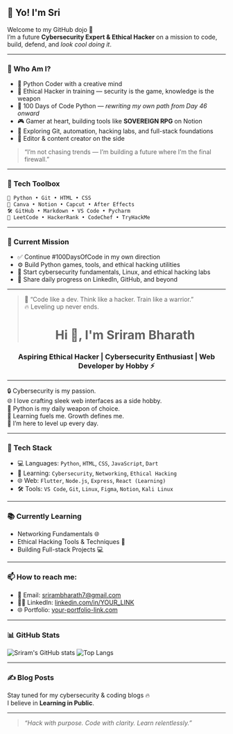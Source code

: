 
## 👋 Yo! I'm Sri

Welcome to my GitHub dojo 👾  
I’m a future **Cybersecurity Expert & Ethical Hacker** on a mission to code, build, defend, and *look cool doing it*.

---

### 🧙 Who Am I?

- 🐍 Python Coder with a creative mind  
- 🧠 Ethical Hacker in training — security is the game, knowledge is the weapon  
- 🧱 100 Days of Code Python — *rewriting my own path from Day 46 onward*  
- 🎮 Gamer at heart, building tools like **SOVEREIGN RPG** on Notion  
- 🔭 Exploring Git, automation, hacking labs, and full-stack foundations  
- 🎥 Editor & content creator on the side

> “I’m not chasing trends — I’m building a future where I’m the final firewall.”

---

### 🧰 Tech Toolbox
```dart
🧠 Python • Git • HTML • CSS
🎨 Canva • Notion • Capcut • After Effects
🛠️ GitHub • Markdown • VS Code • Pycharm
🧪 LeetCode • HackerRank • CodeChef • TryHackMe

```
---

### 📍 Current Mission

- ✅ Continue #100DaysOfCode in my own direction  
- ⚙️ Build Python games, tools, and ethical hacking utilities  
- 🔐 Start cybersecurity fundamentals, Linux, and ethical hacking labs  
- 📜 Share daily progress on LinkedIn, GitHub, and beyond

---

> 💬 “Code like a dev. Think like a hacker. Train like a warrior.”  
> 🔥 Leveling up never ends.
> <h1 align="center">Hi 👋, I'm Sriram Bharath</h1>
<h3 align="center">Aspiring Ethical Hacker | Cybersecurity Enthusiast | Web Developer by Hobby ⚡</h3>

---

🔒 Cybersecurity is my passion.  
🌐 I love crafting sleek web interfaces as a side hobby.  
🐍 Python is my daily weapon of choice.  
🧠 Learning fuels me. Growth defines me.  
🚀 I’m here to level up every day.

---

### 🔧 Tech Stack

- 💻 Languages: `Python`, `HTML`, `CSS`, `JavaScript`, `Dart`
- 🔐 Learning: `Cybersecurity`, `Networking`, `Ethical Hacking`
- 🌐 Web: `Flutter`, `Node.js`, `Express`, `React (Learning)`
- 🛠 Tools: `VS Code`, `Git`, `Linux`, `Figma`, `Notion`, `Kali Linux`

---

### 📚 Currently Learning
- Networking Fundamentals 🌐  
- Ethical Hacking Tools & Techniques 🧠  
- Building Full-stack Projects 💻  

---

### 📫 How to reach me:
- 📩 Email: srirambharath7@gmail.com  
- 🧑‍💼 LinkedIn: [linkedin.com/in/YOUR_LINK](#)
- 🌐 Portfolio: [your-portfolio-link.com](#)

---

### 📊 GitHub Stats

![Sriram's GitHub stats](https://github-readme-stats.vercel.app/api?username=SriramBharath&show_icons=true&theme=radical)
![Top Langs](https://github-readme-stats.vercel.app/api/top-langs/?username=SriramBharath&layout=compact&theme=radical)

---

### ✍️ Blog Posts
<!-- You can use Medium or Dev.to RSS feed to auto update this -->

Stay tuned for my cybersecurity & coding blogs 🔥  
I believe in **Learning in Public**.

---

> _“Hack with purpose. Code with clarity. Learn relentlessly.”_




